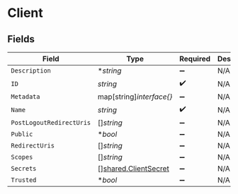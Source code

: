 # Client


## Fields

| Field                                                               | Type                                                                | Required                                                            | Description                                                         |
| ------------------------------------------------------------------- | ------------------------------------------------------------------- | ------------------------------------------------------------------- | ------------------------------------------------------------------- |
| `Description`                                                       | **string*                                                           | :heavy_minus_sign:                                                  | N/A                                                                 |
| `ID`                                                                | *string*                                                            | :heavy_check_mark:                                                  | N/A                                                                 |
| `Metadata`                                                          | map[string]*interface{}*                                            | :heavy_minus_sign:                                                  | N/A                                                                 |
| `Name`                                                              | *string*                                                            | :heavy_check_mark:                                                  | N/A                                                                 |
| `PostLogoutRedirectUris`                                            | []*string*                                                          | :heavy_minus_sign:                                                  | N/A                                                                 |
| `Public`                                                            | **bool*                                                             | :heavy_minus_sign:                                                  | N/A                                                                 |
| `RedirectUris`                                                      | []*string*                                                          | :heavy_minus_sign:                                                  | N/A                                                                 |
| `Scopes`                                                            | []*string*                                                          | :heavy_minus_sign:                                                  | N/A                                                                 |
| `Secrets`                                                           | [][shared.ClientSecret](../../../pkg/models/shared/clientsecret.md) | :heavy_minus_sign:                                                  | N/A                                                                 |
| `Trusted`                                                           | **bool*                                                             | :heavy_minus_sign:                                                  | N/A                                                                 |
